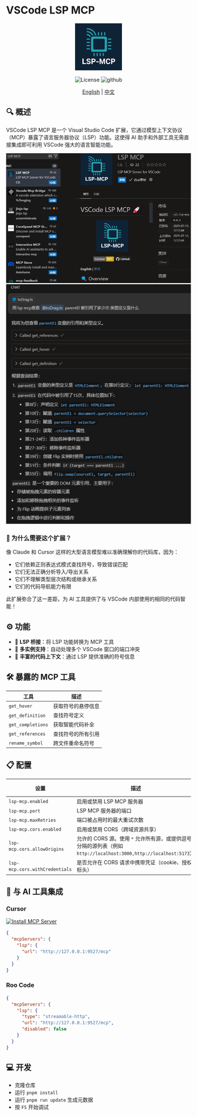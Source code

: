 # VSCode LSP MCP

<p align="center">
  <img src="res/icon.webp" width="128" height="128" alt="LSP MCP Icon">
</p>

<p align="center">
  <img alt="License" src="https://img.shields.io/badge/License-MIT-yellow.svg" />
  <img alt="github" src="https://img.shields.io/badge/GitHub-181717?logo=github&logoColor=white" />
</p>

<p align="center">
  <a href="./README.md">English</a> | <a href="./README.zh-CN.md">中文</a>
</p>

## 🔍 概述

VSCode LSP MCP 是一个 Visual Studio Code 扩展，它通过模型上下文协议（MCP）暴露了语言服务器协议（LSP）功能。这使得 AI 助手和外部工具无需直接集成即可利用 VSCode 强大的语言智能功能。

![vscode-ext](./docAssets/vsc-ext.webp)
![demo](./docAssets/demo.webp)

### 🌟 为什么需要这个扩展？

像 Claude 和 Cursor 这样的大型语言模型难以准确理解你的代码库，因为：

- 它们依赖正则表达式模式查找符号，导致错误匹配
- 它们无法正确分析导入/导出关系
- 它们不理解类型层次结构或继承关系
- 它们的代码导航能力有限

此扩展弥合了这一差距，为 AI 工具提供了与 VSCode 内部使用的相同的代码智能！

## ⚙️ 功能

- 🔄 **LSP 桥接**：将 LSP 功能转换为 MCP 工具
- 🔌 **多实例支持**：自动处理多个 VSCode 窗口的端口冲突
- 🧠 **丰富的代码上下文**：通过 LSP 提供准确的符号信息

## 🛠️ 暴露的 MCP 工具

| 工具 | 描述 |
|------|-------------|
| `get_hover` | 获取符号的悬停信息 |
| `get_definition` | 查找符号定义 |
| `get_completions` | 获取智能代码补全 |
| `get_references` | 查找符号的所有引用 |
| `rename_symbol` | 跨文件重命名符号 |

## 📋 配置

<!-- configs -->

| 设置                              | 描述                                                                                       | 类型      | 默认值  |
| --------------------------------- | ------------------------------------------------------------------------------------------ | --------- | ------- |
| `lsp-mcp.enabled`                 | 启用或禁用 LSP MCP 服务器                                                                  | `boolean` | `true`  |
| `lsp-mcp.port`                    | LSP MCP 服务器的端口                                                                       | `number`  | `9527`  |
| `lsp-mcp.maxRetries`              | 端口被占用时的最大重试次数                                                                 | `number`  | `10`    |
| `lsp-mcp.cors.enabled`            | 启用或禁用 CORS（跨域资源共享）                                                            | `boolean` | `true`  |
| `lsp-mcp.cors.allowOrigins`       | 允许的 CORS 源。使用 `*` 允许所有源，或提供逗号分隔的源列表（例如 `http://localhost:3000,http://localhost:5173`） | `string`  | `*`     |
| `lsp-mcp.cors.withCredentials`    | 是否允许在 CORS 请求中携带凭证（cookie、授权标头）                                         | `boolean` | `false` |

<!-- configs -->

## 🔗 与 AI 工具集成

### Cursor

[![Install MCP Server](https://cursor.com/deeplink/mcp-install-dark.png)](https://cursor.com/install-mcp?name=lsp&config=JTdCJTIydXJsJTIyJTNBJTIyaHR0cCUzQSUyRiUyRjEyNy4wLjAuMSUzQTk1MjclMkZtY3AlMjIlN0Q%3D)

```json
{
  "mcpServers": {
    "lsp": {
      "url": "http://127.0.0.1:9527/mcp"
    }
  }
}
```

### Roo Code

```json
{
  "mcpServers": {
    "lsp": {
      "type": "streamable-http",
      "url": "http://127.0.0.1:9527/mcp",
      "disabled": false
    }
  }
}
```

## 💻 开发

- 克隆仓库
- 运行 `pnpm install`
- 运行 `pnpm run update` 生成元数据
- 按 `F5` 开始调试
